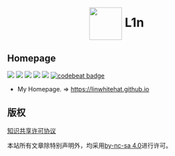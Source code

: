 # <div align="center"><a title="L1n's blog repository" href="https://github.com/linwhitehat/linwhitehat.github.io"><img align="center" width="75" height="75" src="https://raw.githubusercontent.com/linwhitehat/Blog/master/icons/rabbit900.jpg"></a> L1n</div>

## Homepage

[![](https://github.com/linwhitehat/linwhitehat.github.io/blob/master/svg/Home-L1n-green.svg)](https://linwhitehat.github.io/) [![](https://github.com/linwhitehat/linwhitehat.github.io/blob/master/svg/License-MIT-green.svg)](https://github.com/linwhitehat/linwhitehat.github.io#%E7%89%88%E6%9D%83) ![](https://github.com/linwhitehat/linwhitehat.github.io/blob/master/svg/HTML-5-orange.svg) ![](https://github.com/linwhitehat/linwhitehat.github.io/blob/master/svg/CSS-3-blue.svg) ![](https://github.com/linwhitehat/linwhitehat.github.io/blob/master/svg/Language-JS-yellow.svg) [![codebeat badge](https://codebeat.co/badges/126ff5d4-974f-4bab-8d4f-11c5da83d415)](https://codebeat.co/projects/github-com-linwhitehat-linwhitehat-github-io-master)

- My Homepage. => https://linwhitehat.github.io

## 版权
[知识共享许可协议]()

本站所有文章除特别声明外，均采用[by-nc-sa 4.0](https://creativecommons.org/licenses/by-nc-sa/4.0/)进行许可。
